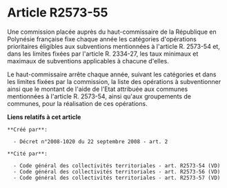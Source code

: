 # Article R2573-55

Une commission placée auprès du haut-commissaire de la République en Polynésie française fixe chaque année les catégories
d'opérations prioritaires éligibles aux subventions mentionnées à l'article R. 2573-54 et, dans les limites fixées par
l'article R. 2334-27, les taux minimaux et maximaux de subventions applicables à chacune d'elles. 

Le haut-commissaire arrête chaque année, suivant les catégories et dans les limites fixées par la commission, la liste des
opérations à subventionner ainsi que le montant de l'aide de l'Etat attribuée aux communes mentionnées à l'article R.
2573-54, ainsi qu'aux groupements de communes, pour la réalisation de ces opérations.

**Liens relatifs à cet article**

	**Créé par**:

	  - Décret n°2008-1020 du 22 septembre 2008 - art. 2

	**Cité par**:

	  - Code général des collectivités territoriales - art. R2573-54 (VD)
	  - Code général des collectivités territoriales - art. R2573-56 (VD)
	  - Code général des collectivités territoriales - art. R2573-57 (VD)
